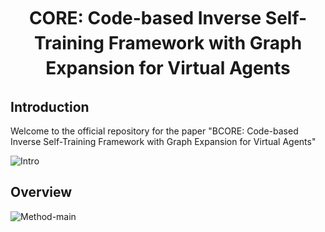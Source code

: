 <h1 align="center" style="line-height: 40px;">
  CORE: Code-based Inverse Self-Training Framework with Graph Expansion for Virtual Agents
</h1>


## Introduction

Welcome to the official repository for the paper "BCORE: Code-based Inverse Self-Training Framework with Graph Expansion for Virtual Agents"



![Intro](asserts/figures/Intro.png)



## Overview

![Method-main](asserts/figures/Method-main.png)
